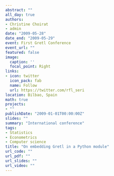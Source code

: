 ```yaml
---
abstract: ""
all_day: true
authors:
- Christine Choirat
- admin
date: "2009-05-28"
date_end: "2009-05-29"
event: First Gretl Conference
event_url: ""
featured: false
image:
  caption: ''
  focal_point: Right
links:
- icon: twitter
  icon_pack: fab
  name: Follow
  url: https://twitter.com/rfl_seri
location: Bilbao, Spain
math: true
projects:
- ""
publishDate: "2009-01-01T00:00:00Z"
slides: ""
summary: "International conference"
tags:
- Statistics
- Econometrics
- Computer science
title: "On embedding Gretl in a Python module"
url_code: ""
url_pdf: ""
url_slides: ""
url_video: ""
---
```


